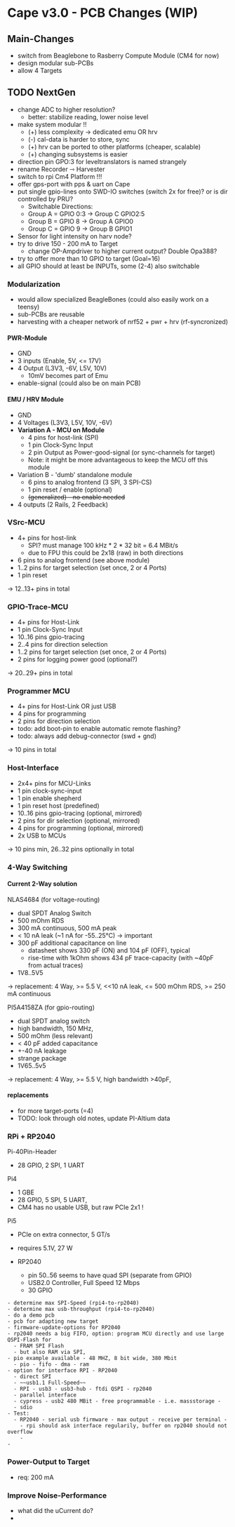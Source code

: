 # Cape v3.0 - PCB Changes (WIP)

## Main-Changes

- switch from Beaglebone to Rasberry Compute Module (CM4 for now)
- design modular sub-PCBs
- allow 4 Targets

## TODO NextGen

- change ADC to higher resolution?
  - better: stabilize reading, lower noise level
- make system modular !!
  - (+) less complexity -> dedicated emu OR hrv
  - (-) cal-data is harder to store, sync
  - (+) hrv can be ported to other platforms (cheaper, scalable)
  - (+) changing subsystems is easier
- direction pin GPO:3 for leveltranslators is named strangely
- rename Recorder ⇾ Harvester
- switch to rpi Cm4 Platform !!!
- offer gps-port with pps & uart on Cape
- put single gpio-lines onto SWD-IO switches (switch 2x for free)? or is dir controlled by PRU?
  - Switchable Directions: 
  - Group A = GPIO 0:3 -> Group C GPIO2:5
  - Group B = GPIO 8 -> Group A GPIO0
  - Group C = GPIO 9 -> Group B GPIO1
- Sensor for light intensity on harv node?
- try to drive 150 - 200 mA to Target
  - change OP-Ampdriver to higher current output? Double Opa388?
- try to offer more than 10 GPIO to target (Goal=16)
- all GPIO should at least be INPUTs, some (2-4) also switchable

### Modularization

- would allow specialized BeagleBones (could also easily work on a teensy)
- sub-PCBs are reusable
- harvesting with a cheaper network of nrf52 + pwr + hrv (rf-syncronized)

#### PWR-Module

- GND
- 3 inputs (Enable, 5V, <= 17V)
- 4 Output (L3V3, -6V, L5V, 10V)
  - 10mV becomes part of Emu
- enable-signal (could also be on main PCB)

#### EMU / HRV Module

- GND
- 4 Voltages (L3V3, L5V, 10V, -6V)
- **Variation A - MCU on Module**
  - 4 pins for host-link (SPI)
  - 1 pin Clock-Sync Input
  - 2 pin Output as Power-good-signal (or sync-channels for target)
  - Note: it might be more advantageous to keep the MCU off this module 
- Variation B - 'dumb' standalone module
  - 6 pins to analog frontend (3 SPI, 3 SPI-CS)
  - 1 pin reset / enable (optional)
  - ~~(generalized) - no enable needed~~
- 4 outputs (2 Rails, 2 Feedback)

### VSrc-MCU

- 4+ pins for host-link
  - SPI? must manage 100 kHz * 2 * 32 bit = 6.4 MBit/s
  - due to FPU this could be 2x18 (raw) in both directions
- 6 pins to analog frontend (see above module)
- 1..2 pins for target selection (set once, 2 or 4 Ports)
- 1 pin reset

-> 12..13+ pins in total

### GPIO-Trace-MCU

- 4+ pins for Host-Link
- 1 pin Clock-Sync Input
- 10..16 pins gpio-tracing
- 2..4 pins for direction selection
- 1..2 pins for target selection (set once, 2 or 4 Ports)
- 2 pins for logging power good (optional?)

-> 20..29+ pins in total

### Programmer MCU

- 4+ pins for Host-Link OR just USB
- 4 pins for programming
- 2 pins for direction selection
- todo: add boot-pin to enable automatic remote flashing?
- todo: always add debug-connector (swd + gnd)

-> 10 pins in total

### Host-Interface

- 2x4+ pins for MCU-Links
- 1 pin clock-sync-input
- 1 pin enable shepherd
- 1 pin reset host (predefined)
- 10..16 pins gpio-tracing (optional, mirrored)
- 2 pins for dir selection (optional, mirrored)
- 4 pins for programming (optional, mirrored)
- 2x USB to MCUs

-> 10 pins min, 26..32 pins optionally in total

### 4-Way Switching

#### Current 2-Way solution

NLAS4684 (for voltage-routing)
- dual SPDT Analog Switch
- 500 mOhm RDS
- 300 mA continuous, 500 mA peak
- < 10 nA leak (~1 nA for -55..25°C) -> important
- 300 pF additional capacitance on line
  - datasheet shows 330 pF (ON) and 104 pF (OFF), typical
  - rise-time with 1kOhm shows 434 pF trace-capacity (with ~40pF from actual traces)
- 1V8..5V5

-> replacement: 4 Way, >= 5.5 V, <<10 nA leak, <= 500 mOhm RDS, >= 250 mA continuous  

PI5A4158ZA (for gpio-routing)
- dual SPDT analog switch
- high bandwidth, 150 MHz,
- 500 mOhm (less relevant)
- < 40 pF added capacitance
- +-40 nA leakage
- strange package
- 1V65..5v5

-> replacement: 4 Way, >= 5.5 V, high bandwidth >40pF,

#### replacements

- for more target-ports (=4)
- TODO: look through old notes, update PI-Altium data

### RPi + RP2040

Pi-40Pin-Header
- 28 GPIO, 2 SPI, 1 UART

Pi4
- 1 GBE
- 28 GPIO, 5 SPI, 5 UART, 
- CM4 has no usable USB, but raw PCIe 2x1 !

Pi5
- PCIe on extra connector, 5 GT/s
- requires 5.1V, 27 W 

- RP2040 
  - pin 50..56 seems to have quad SPI (separate from GPIO)
  - USB2.0 Controller, Full Speed 12 Mbps
  - 30 GPIO

```ad-todo
- determine max SPI-Speed (rpi4-to-rp2040)
- determine max usb-throughput (rpi4-to-rp2040)
- do a demo pcb
- pcb for adapting new target
- firmware-update-options for RP2040
- rp2040 needs a big FIFO, option: program MCU directly and use large QSPI-Flash for 
  - FRAM SPI Flash
  - but also RAM via SPI, 
- pio example available - 48 MHZ, 8 bit wide, 380 Mbit
  - pio - fifo - dma - ram
- option for interface RPI - RP2040
  - direct SPI
  - ~~usb1.1 Full-Speed~~
  - RPI - usb3 - usb3-hub - ftdi QSPI - rp2040
  - parallel interface
  - cypress - usb2 480 MBit - free programmable - i.e. massstorage - 
  - sdio 
- Test:
  - RP2040 - serial usb firmware - max output - receive per terminal - 
    - rpi should ask interface regularily, buffer on rp2040 should not overflow
    - 
-   
```

### Power-Output to Target

- req: 200 mA

### Improve Noise-Performance

- what did the uCurrent do?
- 
